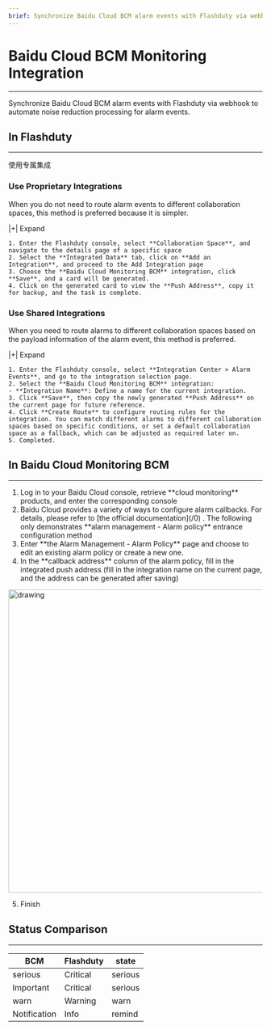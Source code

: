 ```yaml
---
brief: Synchronize Baidu Cloud BCM alarm events with Flashduty via webhook to automate noise reduction processing for alarm events
---
```


# Baidu Cloud BCM Monitoring Integration

---

Synchronize Baidu Cloud BCM alarm events with Flashduty via webhook to automate noise reduction processing for alarm events.
## In Flashduty
---
使用专属集成

### Use Proprietary Integrations

When you do not need to route alarm events to different collaboration spaces, this method is preferred because it is simpler.


|+| Expand

    1. Enter the Flashduty console, select **Collaboration Space**, and navigate to the details page of a specific space
    2. Select the **Integrated Data** tab, click on **Add an Integration**, and proceed to the Add Integration page
    3. Choose the **Baidu Cloud Monitoring BCM** integration, click **Save**, and a card will be generated.
    4. Click on the generated card to view the **Push Address**, copy it for backup, and the task is complete.

### Use Shared Integrations

When you need to route alarms to different collaboration spaces based on the payload information of the alarm event, this method is preferred.


|+| Expand

    1. Enter the Flashduty console, select **Integration Center > Alarm Events**, and go to the integration selection page.
    2. Select the **Baidu Cloud Monitoring BCM** integration:
    - **Integration Name**: Define a name for the current integration.
    3. Click **Save**, then copy the newly generated **Push Address** on the current page for future reference.
    4. Click **Create Route** to configure routing rules for the integration. You can match different alarms to different collaboration spaces based on specific conditions, or set a default collaboration space as a fallback, which can be adjusted as required later on.
    5. Completed.

## In Baidu Cloud Monitoring BCM
---
<div id="!"><ol><li>Log in to your Baidu Cloud console, retrieve **cloud monitoring** products, and enter the corresponding console</li><li> Baidu Cloud provides a variety of ways to configure alarm callbacks. For details, please refer to [the official documentation](/0) . The following only demonstrates **alarm management - Alarm policy** entrance configuration method</li><li> Enter **the Alarm Management - Alarm Policy** page and choose to edit an existing alarm policy or create a new one.</li><li> In the **callback address** column of the alarm policy, fill in the integrated push address (fill in the integration name on the current page, and the address can be generated after saving)</li></ol><img alt="drawing" width="600" src="https://fcdoc.github.io/img/YNQKnmj1FuILvVEkkDliHTFfRCgRUxWDDNsctXsp12Q.avif"><ol start="5"><li> Finish</li></ol></div>

## Status Comparison
---
<div class="md-block">

| BCM  |  Flashduty  | state |
| ---- | -------- | ---- |
| serious | Critical | serious |
| Important | Critical | serious |
| warn | Warning  | warn |
| Notification | Info     | remind |

</div>